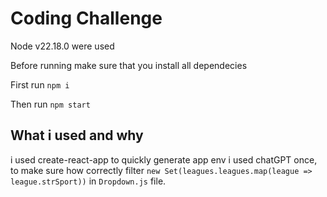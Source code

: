 # Coding Challenge
Node v22.18.0 were used

Before running make sure that you install all dependecies 

First run `npm i` 

Then run `npm start`

## What i used and why
i used create-react-app to quickly generate app env
i used chatGPT once, to make sure how correctly filter `new Set(leagues.leagues.map(league => league.strSport))` in `Dropdown.js` file.

